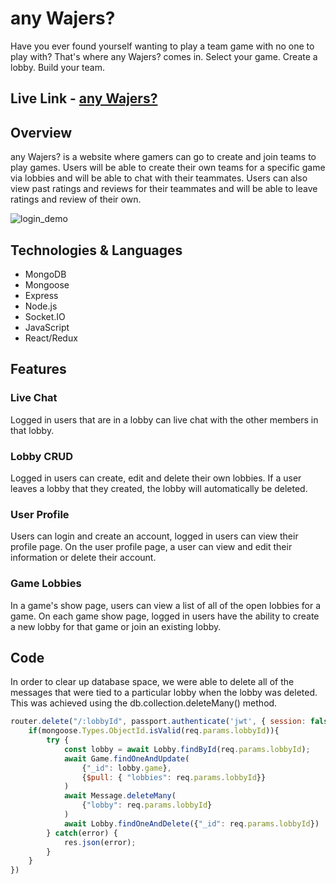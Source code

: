 # any Wajers?

Have you ever found yourself wanting to play a team game with no one to play with? That's where any Wajers? comes in.
Select your game. Create a lobby. Build your team.

## Live Link - [any Wajers?](https://anywajers.herokuapp.com/#/)

## Overview

any Wajers? is a website where gamers can go to create and join teams to play games. Users will be able to create their own teams for a specific game via lobbies and will be able to chat with their teammates. Users can also view past ratings and reviews for their teammates and will be able to leave ratings and review of their own.

![login_demo](./frontend/public/login_demo.gif)

## Technologies & Languages
+ MongoDB
+ Mongoose
+ Express
+ Node.js
+ Socket.IO
+ JavaScript
+ React/Redux

## Features 

### Live Chat

Logged in users that are in a lobby can live chat with the other members in that lobby.

### Lobby CRUD

Logged in users can create, edit and delete their own lobbies. If a user leaves a lobby that they created, the lobby will automatically be deleted.

### User Profile

Users can login and create an account, logged in users can view their profile page. On the user profile page, a user can view and edit their information or delete their account.

### Game Lobbies

In a game's show page, users can view a list of all of the open lobbies for a game. On each game show page, logged in users have the ability to create a new lobby for that game or join an existing lobby. 

## Code

In order to clear up database space, we were able to delete all of the messages that were tied to a particular lobby when the lobby was deleted. This was achieved using the db.collection.deleteMany() method.

```js
router.delete("/:lobbyId", passport.authenticate('jwt', { session: false }), async (req, res) => {
    if(mongoose.Types.ObjectId.isValid(req.params.lobbyId)){
        try {
            const lobby = await Lobby.findById(req.params.lobbyId);
            await Game.findOneAndUpdate(
                {"_id": lobby.game},
                {$pull: { "lobbies": req.params.lobbyId}}
            )
            await Message.deleteMany(
                {"lobby": req.params.lobbyId}
            )
            await Lobby.findOneAndDelete({"_id": req.params.lobbyId})
        } catch(error) {
            res.json(error);
        }
    }
})
```

